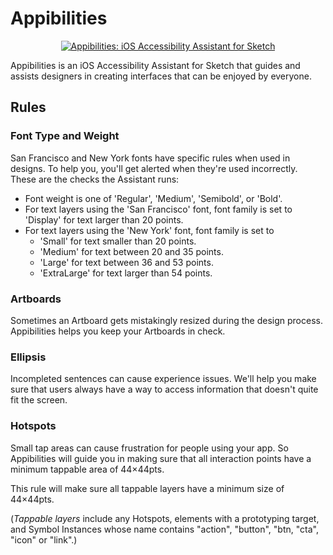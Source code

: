 # Appibilities
<p align="center">
<a href="https://glucode.com/projects/appibilities">
  <img  align="center"  src="https://user-images.githubusercontent.com/159896/161737295-0acb5411-98b8-432e-ad99-064e35c3a9b6.jpg" alt="Appibilities: iOS Accessibility Assistant for Sketch">
</a>
</p>

Appibilities is an iOS Accessibility Assistant for Sketch that guides and assists designers in
creating interfaces that can be enjoyed by everyone.

## Rules

### Font Type and Weight

San Francisco and New York fonts have specific rules when used in designs. To help you, you'll get
alerted when they're used incorrectly. These are the checks the Assistant runs:

- Font weight is one of 'Regular', 'Medium', 'Semibold', or 'Bold'.
- For text layers using the 'San Francisco' font, font family is set to 'Display' for text larger
  than 20 points.
- For text layers using the 'New York' font, font family is set to
  - 'Small' for text smaller than 20 points.
  - 'Medium' for text between 20 and 35 points.
  - 'Large' for text between 36 and 53 points.
  - 'ExtraLarge' for text larger than 54 points.

### Artboards

Sometimes an Artboard gets mistakingly resized during the design process. Appibilities helps you
keep your Artboards in check.

### Ellipsis

Incompleted sentences can cause experience issues. We'll help you make sure that users always have a
way to access information that doesn't quite fit the screen.

### Hotspots

Small tap areas can cause frustration for people using your app. So Appibilities will guide you in
making sure that all interaction points have a minimum tappable area of 44×44pts.

This rule will make sure all tappable layers have a minimum size of 44×44pts.

(_Tappable layers_ include any Hotspots, elements with a prototyping target, and Symbol Instances
whose name contains "action", "button", "btn, "cta", "icon" or "link".)
